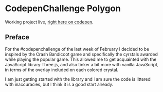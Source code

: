 # CodepenChallenge Polygon

Working project live, [right here on codepen](https://codepen.io/borntofrappe/full/moEWOo).

## Preface

For the #codepenchallenge of the last week of February I decided to be inspired by the Crash Bandicoot game and specifically the cyrstals awarded while playing the popular game. This allowed me to get acquainted with the JavaScript library Three.js, and also tinker a bit more with vanilla JavaScript, in terms of the overlay included on each colored crystal.

I am just getting started with the library and I am sure the code is littered with inaccuracies, but I think it is a good start already.
